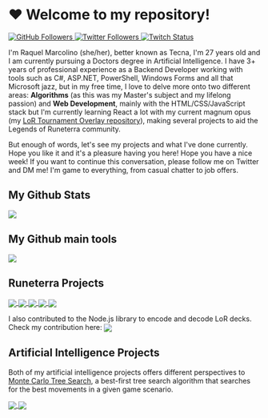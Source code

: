 <h1>❤ Welcome to my repository!</h1>

<a href="https://www.github.com/xTecna">
  <img alt="GitHub Followers" src="https://img.shields.io/github/followers/xTecna?label=Follow&style=social">
</a>
<a href="https://www.twitter.com/rTecna">
  <img alt="Twitter Followers" src="https://img.shields.io/twitter/follow/WNXTecna?label=Follow">
</a>
<a href="https://www.twitch.tv/xTecna">
  <img alt="Twitch Status" src="https://img.shields.io/twitch/status/xtecna?style=social">
</a>

I'm Raquel Marcolino (she/her), better known as Tecna, I'm 27 years old and I am currently pursuing a Doctors degree in Artificial Intelligence. I have 3+ years of professional experience as a Backend Developer working with tools such as C#, ASP.NET, PowerShell, Windows Forms and all that Microsoft jazz, but in my free time, I love to delve more onto two different areas: <strong>Algorithms</strong> (as this was my Master's subject and my lifelong passion) and <strong>Web Development</strong>, mainly with the HTML/CSS/JavaScript stack but I'm currently learning React a lot with my current magnum opus (my <a href="https://github.com/xTecna/lor-torneio-overlay">LoR Tournament Overlay repository</a>), making several projects to aid the Legends of Runeterra community.

But enough of words, let's see my projects and what I've done currently. Hope you like it and it's a pleasure having you here! Hope you have a nice week! If you want to continue this conversation, please follow me on Twitter and DM me! I'm game to everything, from casual chatter to job offers.

<h2>My Github Stats</h2>

<a href="https://github.com/anuraghazra/github-readme-stats">
  <img align="center" src="https://github-readme-stats.vercel.app/api?username=xTecna&theme=dark&show_icons=true&repo=github-readme-stats" />
</a>

<h2>My Github main tools</h2>

<a href="https://github.com/anuraghazra/github-readme-stats">
  <img align="center" src="https://github-readme-stats.vercel.app/api/top-langs/?username=xTecna&hide=tex&layout=compact&theme=dark&repo=github-readme-stats" />
</a>

<h2>Runeterra Projects</h2>

<a href="https://github.com/xTecna/lor-showcase">
  <img align="center" src="https://github-readme-stats.vercel.app/api/pin/?username=xTecna&repo=lor-showcase&theme=dark" />
</a>
<a href="https://github.com/xTecna/lor-torneio-overlay">
  <img align="center" src="https://github-readme-stats.vercel.app/api/pin/?username=xTecna&repo=lor-torneio-overlay&theme=dark" />
</a>
<a href="https://github.com/xTecna/lor-deck-checker">
  <img align="center" src="https://github-readme-stats.vercel.app/api/pin/?username=xTecna&repo=lor-deck-checker&theme=dark" />
</a>
<a href="https://github.com/xTecna/lor-card-gatherer">
  <img align="center" src="https://github-readme-stats.vercel.app/api/pin/?username=xTecna&repo=lor-card-gatherer&theme=dark" />
</a>
<a href="https://github.com/xTecna/lor-decks-stats">
  <img align="center" src="https://github-readme-stats.vercel.app/api/pin/?username=xTecna&repo=lor-decks-stats&theme=dark" />
</a>

I also contributed to the Node.js library to encode and decode LoR decks. Check my contribution here:
<a href="https://github.com/xTecna/runeterra">
  <img align="center" src="https://github-readme-stats.vercel.app/api/pin/?username=xTecna&repo=runeterra&theme=dark" />
</a>

<h2>Artificial Intelligence Projects</h2>

Both of my artificial intelligence projects offers different perspectives to <a href="https://en.wikipedia.org/wiki/Monte_Carlo_tree_search">Monte Carlo Tree Search</a>, a best-first tree search algorithm that searches for the best movements in a given game scenario.

<a href="https://github.com/xTecna/checkers">
  <img align="center" src="https://github-readme-stats.vercel.app/api/pin/?username=xTecna&repo=checkers&theme=dark" />
</a>
<a href="https://github.com/xTecna/2048">
  <img align="center" src="https://github-readme-stats.vercel.app/api/pin/?username=xTecna&repo=2048&theme=dark" />
</a>
